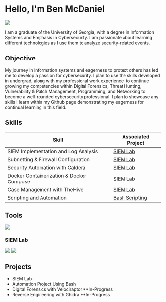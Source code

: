 # Hello, I'm Ben McDaniel
<a href="https://www.linkedin.com/in/ben-mcdaniel-36759b21b/"><img src="https://img.shields.io/badge/-LinkedIn-0072b1?&style=for-the-badge&logo=linkedin&logoColor=white" /></a>

I am a graduate of the University of Georgia, with a degree in Information Systems and Emphasis in Cybersecurity. I am passionate about learning different technologies as I use them to analyze security-related events.

## Objective

My journey in information systems and eagerness to protect others has led me to develop a passion for cybersecurity. I plan to use the skills developed in undergrad, along with my professional work experience, to continue growing my competencies within Digital Forensics, Threat Hunting, Vulnerability & Patch Management, Programming, and Networking to become a well-rounded cybersecurity professional. I plan to showcase any skills I learn within my Github page demonstrating my eagerness for continual learning in this field.

## Skills

| Skill                                         | Associated Project         |
|-----------------------------------------------|----------------------------|
| SIEM Implementation and Log Analysis           |<a href="https://github.com/bmcda37/IndependentResearch-SIEM">SIEM Lab</a>|
| Subnetting & Firewall Configuration            |<a href="https://github.com/bmcda37/IndependentResearch-SIEM">SIEM Lab</a>|
| Security Automation with Caldera               |<a href="https://github.com/bmcda37/IndependentResearch-SIEM">SIEM Lab</a>|
| Docker Containerization & Docker Compose       |<a href="https://github.com/bmcda37/IndependentResearch-SIEM">SIEM Lab</a>|
| Case Management with TheHive                   |<a href="https://github.com/bmcda37/IndependentResearch-SIEM">SIEM Lab</a>|
| Scripting and Automation                       |<a href="">Bash Scripting</a>|

## Tools

<div>
    <img src="https://img.shields.io/badge/-Wireshark-1679A7?&style=for-the-badge&logo=Wireshark&logoColor=white" />

</div>

### SIEM Lab
<div>
    <img src="https://img.shields.io/badge/-Wazuh-0078D4?&style=for-the-badge&logo=Wazuh&logoColor=white" />
    <img src="https://img.shields.io/badge/-Elastic-005571?&style=for-the-badge&logo=Elastic&logoColor=white" />
</div>


## Projects
- SIEM Lab
- Automation Project Using Bash 
- Digital Forensics with Velociraptor **In-Progress
- Reverse Engineering with Ghidra **In-Progress
